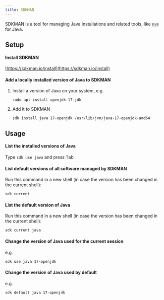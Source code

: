 ```yaml
---
title: SDKMAN
---
```


SDKMAN is a tool for managing Java installations and related tools, like [`nvm`](https://github.com/nvm-sh/nvm) for Java.

## Setup

#### Install SDKMAN

[https://sdkman.io/install](https://sdkman.io/install)

#### Add a locally installed version of Java to SDKMAN

1. Install a version of Java on your system, e.g.

   ```
   sudo apt install openjdk-17-jdk
   ```

1. Add it to SDKMAN

   ```
   sdk install java 17-openjdk /usr/lib/jvm/java-17-openjdk-amd64
   ```

## Usage

#### List the installed versions of Java

Type `sdk use java` and press <kbd>Tab</kbd>

#### List default versions of all software managed by SDKMAN

Run this command in a new shell (in case the version has been changed in the current shell):

```
sdk current
```

#### List the default version of Java

Run this command in a new shell (in case the version has been changed in the current shell):

```
sdk current java
```

#### Change the version of Java used for the current session

e.g.

```
sdk use java 17-openjdk
```

#### Change the version of Java used by default

e.g.

```
sdk default java 17-openjdk
```
